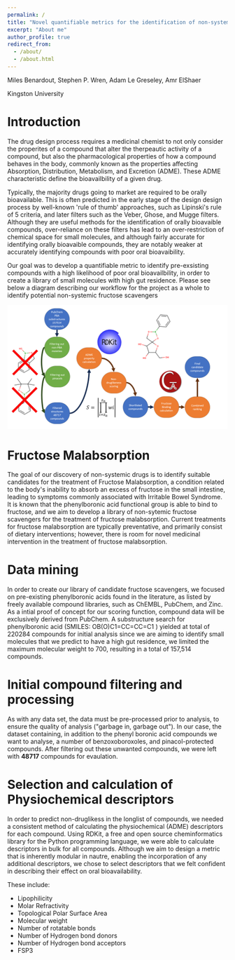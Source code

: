 ```yaml
---
permalink: /
title: "Novel quantifiable metrics for the identification of non-systemic small drugs"
excerpt: "About me"
author_profile: true
redirect_from: 
  - /about/
  - /about.html
---
```


Miles Benardout, Stephen P. Wren, Adam Le Greseley, Amr ElShaer

Kingston University

Introduction
======
The drug design process requires a medicinal chemist to not only consider the properites of a compound that alter the therpeautic activity of a compound, but also the pharmacological properties of how a compound behaves in the body, commonly known as the properties affecting Absorption, Distribution, Metabolism, and Excretion (ADME). These ADME characteristic define the bioavailbility of a given drug.

Typically, the majority drugs going to market are required to be orally bioavailable. This is often predicted in the early stage of the design design process by well-known 'rule of thumb' approaches, such as Lipinski's rule of 5 criteria, and later filters such as the Veber, Ghose, and Mugge filters. Although they are useful methods for the identification of orally bioavaible compounds, over-reliance on these filters has lead to an over-restriction of chemical space for small molecules, and although fairly accurate for identifying orally bioavaible compounds, they are notably weaker at accurately identifying compounds with poor oral bioavaibility.

Our goal was to develop a quantifiable metric to identify pre-exsisting compounds with a high likelihood of poor oral bioavailbility, in order to create a library of small molecules with high gut residence. Please see below a diagram describing our workflow for the project as a whole to identify potential non-systemic fructose scavengers

![workflow](/images/workflow_ymf.png)

Fructose Malabsorption
======
The goal of our discovery of non-systemic drugs is to identify suitable candidates for the treatment of Fructose Malabsorption, a condition related to the body's inability to absorb an excess of fructose in the small intestine, leading to symptoms commonly associated with Irritable Bowel Syndrome. It is known that the phenylboronic acid functional group is able to bind to fructose, and we aim to develop a library of non-sytemic fructose scavengers for the treatment of fructose malabsorption. Current treatments for fructose malabsorption are typically preventative, and primarily consist of dietary interventions; however, there is room for novel medicinal intervention in the treatment of fructose malabsorption.

Data mining
======
In order to create our library of candidate fructose scavengers, we focused on pre-existing phenylboronic acids found in the literature, as listed by freely available compound libraries, such as ChEMBL, PubChem, and Zinc. As a intial proof of concept for our scoring function, compound data will be exclusively derived from PubChem. A substructure search for phenylboronic acid (SMILES: OB(O)C1=CC=CC=C1 ) yielded at total of 220284 compounds for initial analysis
since we are aiming to identify small molecules that we predict to have a high gut residence, we limited the maximum molecular weight to 700, resulting in a total of 157,514 compounds.

Initial compound filtering and processing
======
As with any data set, the data must be pre-processed prior to analysis, to ensure the quality of analysis ("garbage in, garbage out"). In our case, the dataset containing, in addition to the phenyl boronic acid compounds we want to analyse, a number of benzoxoboroxoles, and pinacol-protected compounds. After filtering out these unwanted compounds, we were left with **48717** compounds for evaulation.

Selection and calculation of Physiochemical descriptors
======
In order to predict non-druglikess in the longlist of compounds, we needed a consistent method of calculating the physiochemical (ADME) descriptors for each compound. Using RDKit, a free and open source cheminformatics library for the Python programming language, we were able to calculate descriptors in bulk for all compounds. Although we aim to design a metric that is inherently modular in nautre, enabling the incorporation of any additional descriptors, we chose to select descriptors that we felt confident in describing their effect on oral bioavailability. 

These include:
- Lipophilicity
- Molar Refractivity
- Topological Polar Surface Area
- Molecular weight
- Number of rotatable bonds
- Number of Hydrogen bond donors
- Number of Hydrogen bond acceptors
- FSP3




